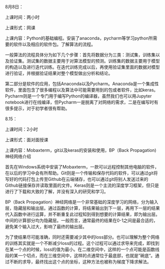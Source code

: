 8月8日：

上课时间：两小时

上课形式：网课

上课内容：Python的基础编程。安装了anaconda，pycharm等学习python所需要的软件以及相应的软件包。了解算法的流程。

一般算法的流程具体分为如下几个步骤：首先将数据分为三类：测试集，训练集以及验证集。测试集的数据主要用于对算法模型的预测。训练集的数据主要用于模型的构造以及进行迭代训练。在迭代训练完成以后，再使用验证集里面的数据对模型进行验证，并根据验证结果对整个模型做出分析和结论。

第二部分是软件的应用，包括Anaconda以及Pycharm。Anaconda是一个集成性软件，里面包含了很多编程以及算法中可能需要用到的包或者软件，比如keras。Pycharm则是一个专门用于编写Python的编译器，虽然我们也可以用Jupyter notebook进行在线编译，但Pycharm一是脱离了对网络的需求，二是在编写时有很多提示，对于初学者很有帮助。









8.15：



上课时间：2小时

上课形式：面对面授课

上课内容：Mobaxterm，git以及keras的安装和使用，BP（Back Propagation)神经网络介绍



首先在Windows系统中安装了Mobaxterm，一款可以远程控制其他电脑的软件，在以后的学习中会有所帮助。Git则是一个传输和保存代码的软件，可以通过git将写好的代码打包上传至Github在云端储存，也可以通过git将别人发送过来的Github链接保存并读取里面的文件。Keras则是一个主流的深度学习框架，但只是进行了下载和大致的了解，并没有深入的研究和学习。



BP（Back Propagation）神经网络是一个非常基础的深度学习的网络，分为输入层，隐藏层和输出层。通过函数的计算，将结果输出到下一层，再用下一层的结果代入函数中进行运算，并不断重复此过程知到得到想要的计算结果，即为输出层。中间的计算部分均为隐藏层。一般而言，通常最终的结果在0-1之间是最合适的，避免某个输入过大，影响了最终的输出层。



为了使结果尽可能准确，同时还需要减少其中的loss部分。也可以理解为整个网络的训练其实就是一个不断减少loss的过程。这个过程可以通过求导来完成，即找到在某一个点的时候，loss的值为最小。在二维空间中，这样的一个点可能是函数线段的某一个切点，而在三维空间中，这样的点通常位于最底部，也就是”碗底“。通过不断的求导，最终找出这个点的坐标，这种方法也被称为梯度下降求解法。







